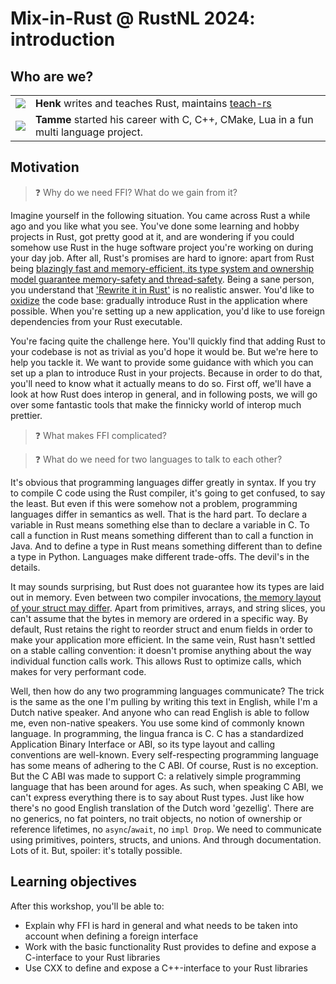 # Mix-in-Rust @ RustNL 2024: introduction

## Who are we?

<!-- Tamme started learning HTML early so he still uses tables for formatting 😈 -->
| | |
| --- | --- |
| ![](https://tweedegolf.nl/images/screenshot-from-2024-03-01-15-47-57.png) |  **Henk** writes and teaches Rust, maintains [teach-rs](https://github.com/tweedegolf/teach-rs) |
| ![](https://tweedegolf.nl/images/tamme400x400.jpg) | **Tamme** started his career with C, C++, CMake, Lua in a fun multi language project. |


## Motivation
> ❓ Why do we need FFI? What do we gain from it?

Imagine yourself in the following situation. You came across Rust a while ago and you like what you see. You've done some learning and hobby projects in Rust, got pretty good at it, and are wondering if you could somehow use Rust in the huge software project you're working on during your day job. After all, Rust's promises are hard to ignore: apart from Rust being [blazingly fast and memory-efficient, its type system and ownership model guarantee memory-safety and thread-safety](https://www.rust-lang.org/). Being a sane person, you understand that ['Rewrite it in Rust'](https://github.com/ansuz/RIIR) is no realistic answer. You'd like to [oxidize](https://wiki.mozilla.org/Oxidation) the code base: gradually introduce Rust in the application where possible. When you're setting up a new application, you'd like to use foreign dependencies from your Rust executable.

You're facing quite the challenge here. You'll quickly find that adding Rust to your codebase is not as trivial as you'd hope it would be. But we're here to help you tackle it. We want to provide some guidance with which you can set up a plan to introduce Rust in your projects. Because in order to do that, you'll need to know what it actually means to do so. First off, we'll have a look at how Rust does interop in general, and in following posts, we will go over some fantastic tools that make the finnicky world of interop much prettier.

> ❓ What makes FFI complicated?

> ❓ What do we need for two languages to talk to each other?

It's obvious that programming languages differ greatly in syntax. If you try to compile C code using the Rust compiler, it's going to get confused, to say the least. But even if this were somehow not a problem, programming languages differ in semantics as well. That is the hard part. To declare a variable in Rust means something else than to declare a variable in C. To call a function in Rust means something different than to call a function in Java. And to define a type in Rust means something different than to define a type in Python. Languages make different trade-offs. The devil's in the details.

It may sounds surprising, but Rust does not guarantee how its types are laid out in memory. Even between two compiler invocations, [the memory layout of your struct may differ](https://doc.rust-lang.org/reference/type-layout.html). Apart from primitives, arrays, and string slices, you can't assume that the bytes in memory are ordered in a specific way. By default, Rust retains the right to reorder struct and enum fields in order to make your application more efficient. In the same vein, Rust hasn't settled on a stable calling convention: it doesn't promise anything about the way individual function calls work. This allows Rust to optimize calls, which makes for very performant code.

Well, then how do any two programming languages communicate? The trick is the same as the one I'm pulling by writing this text in English, while I'm a Dutch native speaker. And anyone who can read English is able to follow me, even non-native speakers. You use some kind of commonly known language. In programming, the lingua franca is C. C has a standardized Application Binary Interface or ABI, so its type layout and calling conventions are well-known. Every self-respecting programming language has some means of adhering to the C ABI. Of course, Rust is no exception. But the C ABI was made to support C: a relatively simple programming language that has been around for ages. As such, when speaking C ABI, we can't express everything there is to say about Rust types. Just like how there's no good English translation of the Dutch word 'gezellig'. There are no generics, no fat pointers, no trait objects, no notion of ownership or reference lifetimes, no `async`/`await`, no `impl Drop`. We need to communicate using primitives, pointers, structs, and unions. And through documentation. Lots of it. But, spoiler: it's totally possible.

## Learning objectives
After this workshop, you'll be able to:
- Explain why FFI is hard in general and what needs to be taken into account when defining a foreign interface
- Work with the basic functionality Rust provides to define and expose a C-interface to your Rust libraries
- Use CXX to define and expose a C++-interface to your Rust libraries
